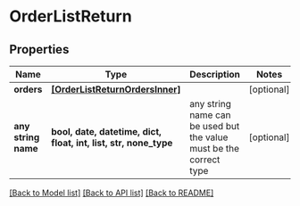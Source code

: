 # OrderListReturn


## Properties
Name | Type | Description | Notes
------------ | ------------- | ------------- | -------------
**orders** | [**[OrderListReturnOrdersInner]**](OrderListReturnOrdersInner.md) |  | [optional] 
**any string name** | **bool, date, datetime, dict, float, int, list, str, none_type** | any string name can be used but the value must be the correct type | [optional]

[[Back to Model list]](../README.md#documentation-for-models) [[Back to API list]](../README.md#documentation-for-api-endpoints) [[Back to README]](../README.md)


